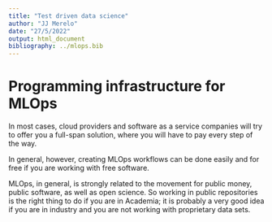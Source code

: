 ```yaml
---
title: "Test driven data science"
author: "JJ Merelo"
date: "27/5/2022"
output: html_document
bibliography: ../mlops.bib
---
```

# Programming infrastructure for MLOps

In most cases, cloud providers and software as a service companies
will try to offer you a full-span solution, where you will have to pay
every step of the way.

In general, however, creating MLOps workflows can be done easily and
for free if you are working with free software.

MLOps, in general, is strongly related to the movement for public
money, public software, as well as open science. So working in public
repositories is the right thing to do if you are in Academia; it is
probably a very good idea if you are in industry and you are not
working with proprietary data sets.
